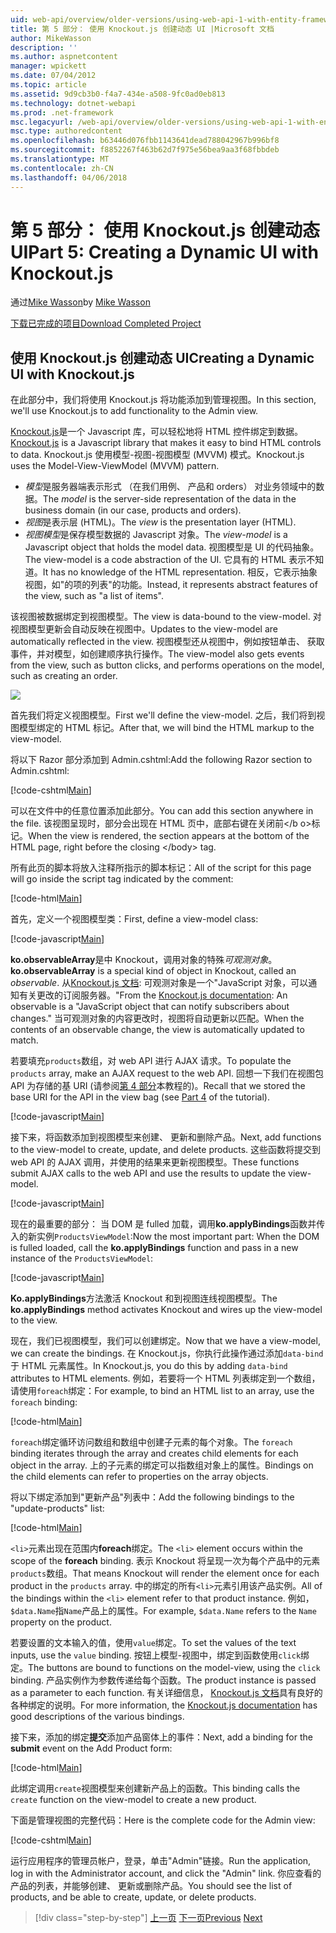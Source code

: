 ```yaml
---
uid: web-api/overview/older-versions/using-web-api-1-with-entity-framework-5/using-web-api-with-entity-framework-part-5
title: 第 5 部分： 使用 Knockout.js 创建动态 UI |Microsoft 文档
author: MikeWasson
description: ''
ms.author: aspnetcontent
manager: wpickett
ms.date: 07/04/2012
ms.topic: article
ms.assetid: 9d9cb3b0-f4a7-434e-a508-9fc0ad0eb813
ms.technology: dotnet-webapi
ms.prod: .net-framework
msc.legacyurl: /web-api/overview/older-versions/using-web-api-1-with-entity-framework-5/using-web-api-with-entity-framework-part-5
msc.type: authoredcontent
ms.openlocfilehash: b63446d076fbb1143641dead788042967b996bf8
ms.sourcegitcommit: f8852267f463b62d7f975e56bea9aa3f68fbbdeb
ms.translationtype: MT
ms.contentlocale: zh-CN
ms.lasthandoff: 04/06/2018
---
```

<a name="part-5-creating-a-dynamic-ui-with-knockoutjs"></a><span data-ttu-id="a6573-102">第 5 部分： 使用 Knockout.js 创建动态 UI</span><span class="sxs-lookup"><span data-stu-id="a6573-102">Part 5: Creating a Dynamic UI with Knockout.js</span></span>
====================
<span data-ttu-id="a6573-103">通过[Mike Wasson](https://github.com/MikeWasson)</span><span class="sxs-lookup"><span data-stu-id="a6573-103">by [Mike Wasson](https://github.com/MikeWasson)</span></span>

[<span data-ttu-id="a6573-104">下载已完成的项目</span><span class="sxs-lookup"><span data-stu-id="a6573-104">Download Completed Project</span></span>](http://code.msdn.microsoft.com/ASP-NET-Web-API-with-afa30545)

## <a name="creating-a-dynamic-ui-with-knockoutjs"></a><span data-ttu-id="a6573-105">使用 Knockout.js 创建动态 UI</span><span class="sxs-lookup"><span data-stu-id="a6573-105">Creating a Dynamic UI with Knockout.js</span></span>

<span data-ttu-id="a6573-106">在此部分中，我们将使用 Knockout.js 将功能添加到管理视图。</span><span class="sxs-lookup"><span data-stu-id="a6573-106">In this section, we'll use Knockout.js to add functionality to the Admin view.</span></span>

<span data-ttu-id="a6573-107">[Knockout.js](http://knockoutjs.com/)是一个 Javascript 库，可以轻松地将 HTML 控件绑定到数据。</span><span class="sxs-lookup"><span data-stu-id="a6573-107">[Knockout.js](http://knockoutjs.com/) is a Javascript library that makes it easy to bind HTML controls to data.</span></span> <span data-ttu-id="a6573-108">Knockout.js 使用模型-视图-视图模型 (MVVM) 模式。</span><span class="sxs-lookup"><span data-stu-id="a6573-108">Knockout.js uses the Model-View-ViewModel (MVVM) pattern.</span></span>

- <span data-ttu-id="a6573-109">*模型*是服务器端表示形式 （在我们用例、 产品和 orders） 对业务领域中的数据。</span><span class="sxs-lookup"><span data-stu-id="a6573-109">The *model* is the server-side representation of the data in the business domain (in our case, products and orders).</span></span>
- <span data-ttu-id="a6573-110">*视图*是表示层 (HTML)。</span><span class="sxs-lookup"><span data-stu-id="a6573-110">The *view* is the presentation layer (HTML).</span></span>
- <span data-ttu-id="a6573-111">*视图模型*是保存模型数据的 Javascript 对象。</span><span class="sxs-lookup"><span data-stu-id="a6573-111">The *view-model* is a Javascript object that holds the model data.</span></span> <span data-ttu-id="a6573-112">视图模型是 UI 的代码抽象。</span><span class="sxs-lookup"><span data-stu-id="a6573-112">The view-model is a code abstraction of the UI.</span></span> <span data-ttu-id="a6573-113">它具有的 HTML 表示不知道。</span><span class="sxs-lookup"><span data-stu-id="a6573-113">It has no knowledge of the HTML representation.</span></span> <span data-ttu-id="a6573-114">相反，它表示抽象视图，如"的项的列表"的功能。</span><span class="sxs-lookup"><span data-stu-id="a6573-114">Instead, it represents abstract features of the view, such as "a list of items".</span></span>

<span data-ttu-id="a6573-115">该视图被数据绑定到视图模型。</span><span class="sxs-lookup"><span data-stu-id="a6573-115">The view is data-bound to the view-model.</span></span> <span data-ttu-id="a6573-116">对视图模型更新会自动反映在视图中。</span><span class="sxs-lookup"><span data-stu-id="a6573-116">Updates to the view-model are automatically reflected in the view.</span></span> <span data-ttu-id="a6573-117">视图模型还从视图中，例如按钮单击、 获取事件，并对模型，如创建顺序执行操作。</span><span class="sxs-lookup"><span data-stu-id="a6573-117">The view-model also gets events from the view, such as button clicks, and performs operations on the model, such as creating an order.</span></span>

![](using-web-api-with-entity-framework-part-5/_static/image1.png)

<span data-ttu-id="a6573-118">首先我们将定义视图模型。</span><span class="sxs-lookup"><span data-stu-id="a6573-118">First we'll define the view-model.</span></span> <span data-ttu-id="a6573-119">之后，我们将到视图模型绑定的 HTML 标记。</span><span class="sxs-lookup"><span data-stu-id="a6573-119">After that, we will bind the HTML markup to the view-model.</span></span>

<span data-ttu-id="a6573-120">将以下 Razor 部分添加到 Admin.cshtml:</span><span class="sxs-lookup"><span data-stu-id="a6573-120">Add the following Razor section to Admin.cshtml:</span></span>

[!code-cshtml[Main](using-web-api-with-entity-framework-part-5/samples/sample1.cshtml)]

<span data-ttu-id="a6573-121">可以在文件中的任意位置添加此部分。</span><span class="sxs-lookup"><span data-stu-id="a6573-121">You can add this section anywhere in the file.</span></span> <span data-ttu-id="a6573-122">该视图呈现时，部分会出现在 HTML 页中，底部右键在关闭前&lt;/b o&gt;标记。</span><span class="sxs-lookup"><span data-stu-id="a6573-122">When the view is rendered, the section appears at the bottom of the HTML page, right before the closing &lt;/body&gt; tag.</span></span>

<span data-ttu-id="a6573-123">所有此页的脚本将放入注释所指示的脚本标记：</span><span class="sxs-lookup"><span data-stu-id="a6573-123">All of the script for this page will go inside the script tag indicated by the comment:</span></span>

[!code-html[Main](using-web-api-with-entity-framework-part-5/samples/sample2.html)]

<span data-ttu-id="a6573-124">首先，定义一个视图模型类：</span><span class="sxs-lookup"><span data-stu-id="a6573-124">First, define a view-model class:</span></span>

[!code-javascript[Main](using-web-api-with-entity-framework-part-5/samples/sample3.js)]

<span data-ttu-id="a6573-125">**ko.observableArray**是中 Knockout，调用对象的特殊*可观测对象*。</span><span class="sxs-lookup"><span data-stu-id="a6573-125">**ko.observableArray** is a special kind of object in Knockout, called an *observable*.</span></span> <span data-ttu-id="a6573-126">从[Knockout.js 文档](http://knockoutjs.com/documentation/observables.html): 可观测对象是一个"JavaScript 对象，可以通知有关更改的订阅服务器。"</span><span class="sxs-lookup"><span data-stu-id="a6573-126">From the [Knockout.js documentation](http://knockoutjs.com/documentation/observables.html): An observable is a "JavaScript object that can notify subscribers about changes."</span></span> <span data-ttu-id="a6573-127">当可观测对象的内容更改时，视图将自动更新以匹配。</span><span class="sxs-lookup"><span data-stu-id="a6573-127">When the contents of an observable change, the view is automatically updated to match.</span></span>

<span data-ttu-id="a6573-128">若要填充`products`数组，对 web API 进行 AJAX 请求。</span><span class="sxs-lookup"><span data-stu-id="a6573-128">To populate the `products` array, make an AJAX request to the web API.</span></span> <span data-ttu-id="a6573-129">回想一下我们在视图包 API 为存储的基 URI (请参阅[第 4 部分](using-web-api-with-entity-framework-part-4.md)本教程的)。</span><span class="sxs-lookup"><span data-stu-id="a6573-129">Recall that we stored the base URI for the API in the view bag (see [Part 4](using-web-api-with-entity-framework-part-4.md) of the tutorial).</span></span>

[!code-javascript[Main](using-web-api-with-entity-framework-part-5/samples/sample4.js?highlight=5)]

<span data-ttu-id="a6573-130">接下来，将函数添加到视图模型来创建、 更新和删除产品。</span><span class="sxs-lookup"><span data-stu-id="a6573-130">Next, add functions to the view-model to create, update, and delete products.</span></span> <span data-ttu-id="a6573-131">这些函数将提交到 web API 的 AJAX 调用，并使用的结果来更新视图模型。</span><span class="sxs-lookup"><span data-stu-id="a6573-131">These functions submit AJAX calls to the web API and use the results to update the view-model.</span></span>

[!code-javascript[Main](using-web-api-with-entity-framework-part-5/samples/sample5.js?highlight=7)]

<span data-ttu-id="a6573-132">现在的最重要的部分： 当 DOM 是 fulled 加载，调用**ko.applyBindings**函数并传入的新实例`ProductsViewModel`:</span><span class="sxs-lookup"><span data-stu-id="a6573-132">Now the most important part: When the DOM is fulled loaded, call the **ko.applyBindings** function and pass in a new instance of the `ProductsViewModel`:</span></span>

[!code-javascript[Main](using-web-api-with-entity-framework-part-5/samples/sample6.js)]

<span data-ttu-id="a6573-133">**Ko.applyBindings**方法激活 Knockout 和到视图连线视图模型。</span><span class="sxs-lookup"><span data-stu-id="a6573-133">The **ko.applyBindings** method activates Knockout and wires up the view-model to the view.</span></span>

<span data-ttu-id="a6573-134">现在，我们已视图模型，我们可以创建绑定。</span><span class="sxs-lookup"><span data-stu-id="a6573-134">Now that we have a view-model, we can create the bindings.</span></span> <span data-ttu-id="a6573-135">在 Knockout.js，你执行此操作通过添加`data-bind`于 HTML 元素属性。</span><span class="sxs-lookup"><span data-stu-id="a6573-135">In Knockout.js, you do this by adding `data-bind` attributes to HTML elements.</span></span> <span data-ttu-id="a6573-136">例如，若要将一个 HTML 列表绑定到一个数组，请使用`foreach`绑定：</span><span class="sxs-lookup"><span data-stu-id="a6573-136">For example, to bind an HTML list to an array, use the `foreach` binding:</span></span>

[!code-html[Main](using-web-api-with-entity-framework-part-5/samples/sample7.html?highlight=1)]

<span data-ttu-id="a6573-137">`foreach`绑定循环访问数组和数组中创建子元素的每个对象。</span><span class="sxs-lookup"><span data-stu-id="a6573-137">The `foreach` binding iterates through the array and creates child elements for each object in the array.</span></span> <span data-ttu-id="a6573-138">上的子元素的绑定可以指数组对象上的属性。</span><span class="sxs-lookup"><span data-stu-id="a6573-138">Bindings on the child elements can refer to properties on the array objects.</span></span>

<span data-ttu-id="a6573-139">将以下绑定添加到"更新产品"列表中：</span><span class="sxs-lookup"><span data-stu-id="a6573-139">Add the following bindings to the "update-products" list:</span></span>

[!code-html[Main](using-web-api-with-entity-framework-part-5/samples/sample8.html)]

<span data-ttu-id="a6573-140">`<li>`元素出现在范围内**foreach**绑定。</span><span class="sxs-lookup"><span data-stu-id="a6573-140">The `<li>` element occurs within the scope of the **foreach** binding.</span></span> <span data-ttu-id="a6573-141">表示 Knockout 将呈现一次为每个产品中的元素`products`数组。</span><span class="sxs-lookup"><span data-stu-id="a6573-141">That means Knockout will render the element once for each product in the `products` array.</span></span> <span data-ttu-id="a6573-142">中的绑定的所有`<li>`元素引用该产品实例。</span><span class="sxs-lookup"><span data-stu-id="a6573-142">All of the bindings within the `<li>` element refer to that product instance.</span></span> <span data-ttu-id="a6573-143">例如，`$data.Name`指`Name`产品上的属性。</span><span class="sxs-lookup"><span data-stu-id="a6573-143">For example, `$data.Name` refers to the `Name` property on the product.</span></span>

<span data-ttu-id="a6573-144">若要设置的文本输入的值，使用`value`绑定。</span><span class="sxs-lookup"><span data-stu-id="a6573-144">To set the values of the text inputs, use the `value` binding.</span></span> <span data-ttu-id="a6573-145">按钮上模型-视图中，绑定到函数使用`click`绑定。</span><span class="sxs-lookup"><span data-stu-id="a6573-145">The buttons are bound to functions on the model-view, using the `click` binding.</span></span> <span data-ttu-id="a6573-146">产品实例作为参数传递给每个函数。</span><span class="sxs-lookup"><span data-stu-id="a6573-146">The product instance is passed as a parameter to each function.</span></span> <span data-ttu-id="a6573-147">有关详细信息， [Knockout.js 文档](http://knockoutjs.com/documentation/observables.html)具有良好的各种绑定的说明。</span><span class="sxs-lookup"><span data-stu-id="a6573-147">For more information, the [Knockout.js documentation](http://knockoutjs.com/documentation/observables.html) has good descriptions of the various bindings.</span></span>

<span data-ttu-id="a6573-148">接下来，添加的绑定**提交**添加产品窗体上的事件：</span><span class="sxs-lookup"><span data-stu-id="a6573-148">Next, add a binding for the **submit** event on the Add Product form:</span></span>

[!code-html[Main](using-web-api-with-entity-framework-part-5/samples/sample9.html)]

<span data-ttu-id="a6573-149">此绑定调用`create`视图模型来创建新产品上的函数。</span><span class="sxs-lookup"><span data-stu-id="a6573-149">This binding calls the `create` function on the view-model to create a new product.</span></span>

<span data-ttu-id="a6573-150">下面是管理视图的完整代码：</span><span class="sxs-lookup"><span data-stu-id="a6573-150">Here is the complete code for the Admin view:</span></span>

[!code-cshtml[Main](using-web-api-with-entity-framework-part-5/samples/sample10.cshtml)]

<span data-ttu-id="a6573-151">运行应用程序的管理员帐户，登录，单击"Admin"链接。</span><span class="sxs-lookup"><span data-stu-id="a6573-151">Run the application, log in with the Administrator account, and click the "Admin" link.</span></span> <span data-ttu-id="a6573-152">你应查看的产品的列表，并能够创建、 更新或删除产品。</span><span class="sxs-lookup"><span data-stu-id="a6573-152">You should see the list of products, and be able to create, update, or delete products.</span></span>

> [!div class="step-by-step"]
> <span data-ttu-id="a6573-153">[上一页](using-web-api-with-entity-framework-part-4.md)
> [下一页](using-web-api-with-entity-framework-part-6.md)</span><span class="sxs-lookup"><span data-stu-id="a6573-153">[Previous](using-web-api-with-entity-framework-part-4.md)
[Next](using-web-api-with-entity-framework-part-6.md)</span></span>
